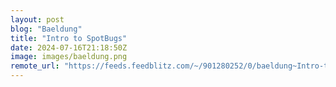 ```yaml
---
layout: post
blog: "Baeldung"
title: "Intro to SpotBugs"
date: 2024-07-16T21:18:50Z
image: images/baeldung.png
remote_url: "https://feeds.feedblitz.com/~/901280252/0/baeldung~Intro-to-SpotBugs"
---
```

